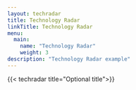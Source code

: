 ```yaml
---
layout: techradar
title: Technology Radar
linkTitle: Technology Radar
menu:
  main:
    name: "Technology Radar"
    weight: 3
description: "Technology Radar example"
---
```

{{< techradar title="Optional title">}}
